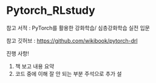 # Pytorch_RLstudy

참고 서적 : PyTorch를 활용한 강화학습/ 심층강화학습 실전 입문

참고 깃허브 : https://github.com/wikibook/pytorch-drl

진행 사항!
1. 책 보고 내용 요약
2. 코드 중에 이해 잘 안 되는 부분 주석으로 추가 설
